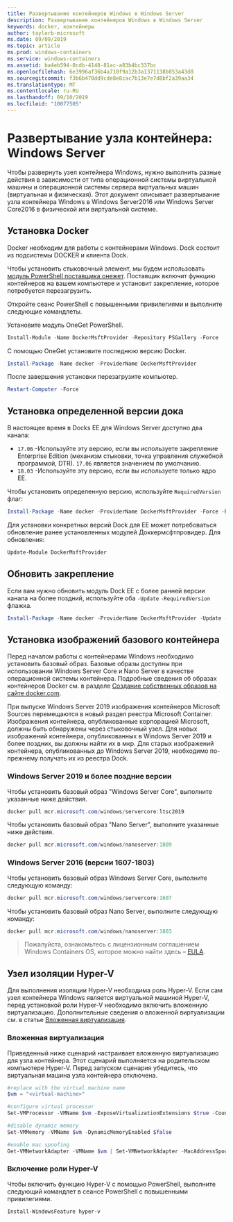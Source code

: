```yaml
---
title: Развертывание контейнеров Windows в Windows Server
description: Развертывание контейнеров Windows в Windows Server
keywords: docker, контейнеры
author: taylorb-microsoft
ms.date: 09/09/2019
ms.topic: article
ms.prod: windows-containers
ms.service: windows-containers
ms.assetid: ba4eb594-0cdb-4148-81ac-a83b4bc337bc
ms.openlocfilehash: 6e3996af36b4a710f9a12b3a1371138b053a43d8
ms.sourcegitcommit: f3b6b470dd9cde8e8cac7b13e7e7d8bf2a39aa34
ms.translationtype: MT
ms.contentlocale: ru-RU
ms.lasthandoff: 09/10/2019
ms.locfileid: "10077505"
---
```

# <a name="container-host-deployment-windows-server"></a>Развертывание узла контейнера: Windows Server

Чтобы развернуть узел контейнера Windows, нужно выполнить разные действия в зависимости от типа операционной системы виртуальной машины и операционной системы сервера виртуальных машин (виртуальная и физическая). Этот документ описывает развертывание узла контейнера Windows в Windows Server2016 или Windows Server Core2016 в физической или виртуальной системе.

## <a name="install-docker"></a>Установка Docker

Docker необходим для работы с контейнерами Windows. Dock состоит из подсистемы DOCKER и клиента Dock.

Чтобы установить стыковочный элемент, мы будем использовать [модуль PowerShell поставщика онежет](https://github.com/OneGet/MicrosoftDockerProvider). Поставщик включит функцию контейнеров на вашем компьютере и установит закрепление, которое потребуется перезагрузить.

Откройте сеанс PowerShell с повышенными привилегиями и выполните следующие командлеты.

Установите модуль OneGet PowerShell.

```PowerShell
Install-Module -Name DockerMsftProvider -Repository PSGallery -Force
```

С помощью OneGet установите последнюю версию Docker.

```PowerShell
Install-Package -Name docker -ProviderName DockerMsftProvider
```

После завершения установки перезагрузите компьютер.

```PowerShell
Restart-Computer -Force
```

## <a name="install-a-specific-version-of-docker"></a>Установка определенной версии дока

В настоящее время в Docks EE для Windows Server доступно два канала:

* `17.06` -Используйте эту версию, если вы используете закрепление Enterprise Edition (механизм стыковки, точка управления служебной программой, DTR). `17.06` является значением по умолчанию.
* `18.03` -Используйте эту версию, если вы используете только ядро EE.

Чтобы установить определенную версию, используйте `RequiredVersion` флаг:

```PowerShell
Install-Package -Name docker -ProviderName DockerMsftProvider -Force -RequiredVersion 18.03
```

Для установки конкретных версий Dock для EE может потребоваться обновление ранее установленных модулей Доккермсфтпровидер. Для обновления:

```PowerShell
Update-Module DockerMsftProvider
```

## <a name="update-docker"></a>Обновить закрепление

Если вам нужно обновить модуль Dock EE с более ранней версии канала на более поздний, используйте оба `-Update` `-RequiredVersion` флажка.

```PowerShell
Install-Package -Name docker -ProviderName DockerMsftProvider -Update -Force -RequiredVersion 18.03
```

## <a name="install-base-container-images"></a>Установка изображений базового контейнера

Перед началом работы с контейнерами Windows необходимо установить базовый образ. Базовые образы доступны при использовании Windows Server Core и Nano Server в качестве операционной системы контейнера. Подробные сведения об образах контейнеров Docker см. в разделе [Создание собственных образов на сайте docker.com](https://docs.docker.com/engine/tutorials/dockerimages/).

При выпуске Windows Server 2019 изображения контейнеров Microsoft Sources перемещаются в новый раздел реестра Microsoft Container. Изображения контейнера, опубликованные корпорацией Microsoft, должны быть обнаружены через стыковочный узел. Для новых изображений контейнера, опубликованных в Windows Server 2019 и более поздних, вы должны найти их в мкр. Для старых изображений контейнера, опубликованных до Windows Server 2019, необходимо по-прежнему получать их из реестра Dock.

### <a name="windows-server-2019-and-newer"></a>Windows Server 2019 и более поздние версии

Чтобы установить базовый образ "Windows Server Core", выполните указанные ниже действия.

```PowerShell
docker pull mcr.microsoft.com/windows/servercore:ltsc2019
```

Чтобы установить базовый образ "Nano Server", выполните указанные ниже действия.

```PowerShell
docker pull mcr.microsoft.com/windows/nanoserver:1809
```

### <a name="windows-server-2016-versions-1607-1803"></a>Windows Server 2016 (версии 1607-1803)

Чтобы установить базовый образ Windows Server Core, выполните следующую команду:

```PowerShell
docker pull mcr.microsoft.com/windows/servercore:1607
```

Чтобы установить базовый образ Nano Server, выполните следующую команду:

```PowerShell
docker pull mcr.microsoft.com/windows/nanoserver:1803
```

> Пожалуйста, ознакомьтесь с лицензионным соглашением Windows Containers OS, которое можно найти здесь – [EULA](../images-eula.md).

## <a name="hyper-v-isolation-host"></a>Узел изоляции Hyper-V

Для выполнения изоляции Hyper-V необходима роль Hyper-V. Если сам узел контейнера Windows является виртуальной машиной Hyper-V, перед установкой роли Hyper-V необходимо включить вложенную виртуализацию. Дополнительные сведения о вложенной виртуализации см. в статье [Вложенная виртуализация](https://docs.microsoft.com/virtualization/hyper-v-on-windows/user-guide/nested-virtualization).

### <a name="nested-virtualization"></a>Вложенная виртуализация

Приведенный ниже сценарий настраивает вложенную виртуализацию для узла контейнера. Этот сценарий выполняется на родительском компьютере Hyper-V. Перед запуском сценария убедитесь, что виртуальная машина узла контейнера отключена.

```PowerShell
#replace with the virtual machine name
$vm = "<virtual-machine>"

#configure virtual processor
Set-VMProcessor -VMName $vm -ExposeVirtualizationExtensions $true -Count 2

#disable dynamic memory
Set-VMMemory -VMName $vm -DynamicMemoryEnabled $false

#enable mac spoofing
Get-VMNetworkAdapter -VMName $vm | Set-VMNetworkAdapter -MacAddressSpoofing On
```

### <a name="enable-the-hyper-v-role"></a>Включение роли Hyper-V

Чтобы включить функцию Hyper-V с помощью PowerShell, выполните следующий командлет в сеансе PowerShell с повышенными привилегиями.

```PowerShell
Install-WindowsFeature hyper-v
```
